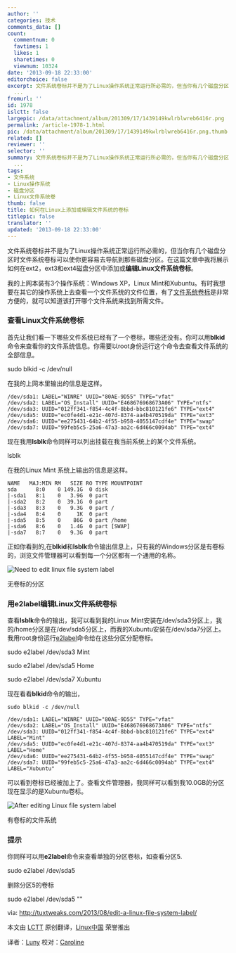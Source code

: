 ```yaml
---
author: ''
categories: 技术
comments_data: []
count:
  commentnum: 0
  favtimes: 1
  likes: 1
  sharetimes: 0
  viewnum: 10324
date: '2013-09-18 22:33:00'
editorchoice: false
excerpt: 文件系统卷标并不是为了Linux操作系统正常运行所必需的，但当你有几个磁盘分区时文件系统卷标可以使你更容易去导航到那些磁盘分区。在这篇文章中我将展示如何在ext2，ext3和ext4磁盘分区中添加或编辑Linux文件系统卷
  ...
fromurl: ''
id: 1978
islctt: false
largepic: /data/attachment/album/201309/17/1439149kwlrblwreb6416r.png
permalink: /article-1978-1.html
pic: /data/attachment/album/201309/17/1439149kwlrblwreb6416r.png.thumb.jpg
related: []
reviewer: ''
selector: ''
summary: 文件系统卷标并不是为了Linux操作系统正常运行所必需的，但当你有几个磁盘分区时文件系统卷标可以使你更容易去导航到那些磁盘分区。在这篇文章中我将展示如何在ext2，ext3和ext4磁盘分区中添加或编辑Linux文件系统卷
  ...
tags:
- 文件系统
- Linux操作系统
- 磁盘分区
- Linux文件系统卷
thumb: false
title: 如何在Linux上添加或编辑文件系统的卷标
titlepic: false
translator: ''
updated: '2013-09-18 22:33:00'
---
```


文件系统卷标并不是为了Linux操作系统正常运行所必需的，但当你有几个磁盘分区时文件系统卷标可以使你更容易去导航到那些磁盘分区。在这篇文章中我将展示如何在ext2，ext3和ext4磁盘分区中添加或**编辑Linux文件系统卷标**。


我的上网本装有3个操作系统：Windows XP，Linux Mint和Xubuntu。有时我想要在其它的操作系统上去查看一个文件系统的文件位置，有了[文件系统卷标](https://wiki.archlinux.org/index.php/Persistent_block_device_naming)是非常方便的，就可以知道该打开哪个文件系统来找到所需文件。


### **查看Linux文件系统卷标**


首先让我们看一下哪些文件系统已经有了一个卷标，哪些还没有。你可以用**blkid**命令来查看你的文件系统信息。你需要以root身份运行这个命令去查看文件系统的全部信息。


sudo blkid -c /dev/null


在我的上网本里输出的信息是这样。



```
/dev/sda1: LABEL="WINRE" UUID="80AE-9D55" TYPE="vfat"
/dev/sda2: LABEL="OS_Install" UUID="E468676968673A06" TYPE="ntfs"
/dev/sda3: UUID="012ff341-f854-4c4f-8bbd-bbc810121fe6" TYPE="ext4"
/dev/sda5: UUID="ec0fe4d1-e21c-407d-8374-aa4b470519da" TYPE="ext3"
/dev/sda6: UUID="ee275431-64b2-4f55-b958-4055147cdf4e" TYPE="swap"
/dev/sda7: UUID="99feb5c5-25a6-47a3-aa2c-6d466c0094ab" TYPE="ext4"

```

现在我用**lsblk**命令同样可以列出挂载在我当前系统上的某个文件系统。


lsblk


在我的Linux Mint 系统上输出的信息是这样。



```
NAME   MAJ:MIN RM   SIZE RO TYPE MOUNTPOINT
sda      8:0    0 149.1G  0 disk 
|-sda1   8:1    0   3.9G  0 part 
|-sda2   8:2    0  39.1G  0 part 
|-sda3   8:3    0   9.3G  0 part /
|-sda4   8:4    0     1K  0 part 
|-sda5   8:5    0    86G  0 part /home
|-sda6   8:6    0   1.4G  0 part [SWAP]
|-sda7   8:7    0   9.3G  0 part
```

正如你看到的,在**blkid**和**lsblk**命令输出信息上，只有我的Windows分区是有卷标的，浏览文件管理器可以看到每一个分区都有一个通用的名称。


 ![Need to edit linux file system label](/data/attachment/album/201309/17/1439149kwlrblwreb6416r.png "Unlabeled partition")


无卷标的分区


### **用e2label编辑Linux文件系统卷标**


查看**lsblk**命令的输出，我可以看到我的Linux Mint安装在/dev/sda3分区上，我的/home分区是在/dev/sda5分区上，而我的Xubuntu安装在/dev/sda7分区上。我用root身份运行[e2label](http://linux.die.net/man/8/e2label)命令给在这些分区分配卷标。


sudo e2label /dev/sda3 Mint


sudo e2label /dev/sda5 Home


sudo e2label /dev/sda7 Xubuntu


现在看看**blkid**命令的输出，



```
sudo blkid -c /dev/null

/dev/sda1: LABEL="WINRE" UUID="80AE-9D55" TYPE="vfat" 
/dev/sda2: LABEL="OS_Install" UUID="E468676968673A06" TYPE="ntfs" 
/dev/sda3: UUID="012ff341-f854-4c4f-8bbd-bbc810121fe6" TYPE="ext4" LABEL="Mint" 
/dev/sda5: UUID="ec0fe4d1-e21c-407d-8374-aa4b470519da" TYPE="ext3" LABEL="Home" 
/dev/sda6: UUID="ee275431-64b2-4f55-b958-4055147cdf4e" TYPE="swap" 
/dev/sda7: UUID="99feb5c5-25a6-47a3-aa2c-6d466c0094ab" TYPE="ext4" LABEL="Xubuntu"

```

可以看到卷标已经被加上了。查看文件管理器，我同样可以看到我10.0GB的分区现在显示的是Xubuntu卷标。


![After editing Linux file system label](/data/attachment/album/201309/17/143915lsrmg1glsuu1ebpq.png "File system with label")


有卷标的文件系统


### **提示**


你同样可以用**e2label**命令来查看单独的分区卷标，如查看分区5.


sudo e2label /dev/sda5


删除分区5的卷标


sudo e2label /dev/sda5 ""


 


via: <http://tuxtweaks.com/2013/08/edit-a-linux-file-system-label/>


本文由 [LCTT](https://github.com/LCTT/TranslateProject) 原创翻译，[Linux中国](portal.php) 荣誉推出


译者：[Luny](space/14455/) 校对：[Caroline](space/14763/)